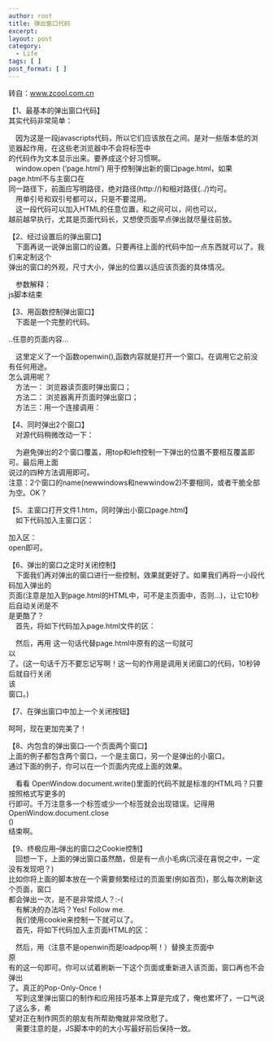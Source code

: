 ```yaml
---
author: root
title: 弹出窗口代码
excerpt:
layout: post
category:
  - Life
tags: [ ]
post_format: [ ]
---
```

转自：www.zcool.com.cn 

【1、最基本的弹出窗口代码】  
其实代码非常简单： 

　因为这是一段javascripts代码，所以它们应该放在之间。是对一些版本低的浏览器起作用，在这些老浏览器中不会将标签中  
的代码作为文本显示出来。要养成这个好习惯啊。  
　window.open (‘page.html’) 用于控制弹出新的窗口page.html，如果page.html不与主窗口在  
同一路径下，前面应写明路径，绝对路径(http://)和相对路径(../)均可。  
　用单引号和双引号都可以，只是不要混用。  
　这一段代码可以加入HTML的任意位置，和之间可以，间也可以，  
越前越早执行，尤其是页面代码长，又想使页面早点弹出就尽量往前放。 

【2、经过设置后的弹出窗口】  
　下面再说一说弹出窗口的设置。只要再往上面的代码中加一点东西就可以了。我们来定制这个  
弹出的窗口的外观，尺寸大小，弹出的位置以适应该页面的具体情况。 

　参数解释：  
js脚本结束 

【3、用函数控制弹出窗口】  
　下面是一个完整的代码。 

..任意的页面内容… 

　这里定义了一个函数openwin(),函数内容就是打开一个窗口。在调用它之前没有任何用途。  
怎么调用呢？  
　方法一： 浏览器读页面时弹出窗口；  
　方法二： 浏览器离开页面时弹出窗口；  
　方法三：用一个连接调用： 

【4、同时弹出2个窗口】  
　对源代码稍微改动一下： 

　为避免弹出的2个窗口覆盖，用top和left控制一下弹出的位置不要相互覆盖即可。最后用上面  
说过的四种方法调用即可。  
注意：2个窗口的name(newwindows和newwindow2)不要相同，或者干脆全部为空。OK？ 

【5、主窗口打开文件1.htm，同时弹出小窗口page.html】  
　如下代码加入主窗口区： 

加入区：  
open即可。 

【6、弹出的窗口之定时关闭控制】  
　下面我们再对弹出的窗口进行一些控制，效果就更好了。如果我们再将一小段代码加入弹出的  
页面(注意是加入到page.html的HTML中，可不是主页面中，否则…)，让它10秒后自动关闭是不  
是更酷了？  
　首先，将如下代码加入page.html文件的区： 

　然后，再用 这一句话代替page.html中原有的这一句就可  
以  
了。(这一句话千万不要忘记写啊！这一句的作用是调用关闭窗口的代码，10秒钟后就自行关闭  
该  
窗口。) 

【7、在弹出窗口中加上一个关闭按钮】 

呵呵，现在更加完美了！ 

【8、内包含的弹出窗口-一个页面两个窗口】  
上面的例子都包含两个窗口，一个是主窗口，另一个是弹出的小窗口。  
通过下面的例子，你可以在一个页面内完成上面的效果。 

　看看 OpenWindow.document.write()里面的代码不就是标准的HTML吗？只要按照格式写更多的  
行即可。千万注意多一个标签或少一个标签就会出现错误。记得用OpenWindow.document.close  
()  
结束啊。 

【9、终极应用–弹出的窗口之Cookie控制】  
　回想一下，上面的弹出窗口虽然酷，但是有一点小毛病(沉浸在喜悦之中，一定没有发现吧？)  
比如你将上面的脚本放在一个需要频繁经过的页面里(例如首页)，那么每次刷新这个页面，窗口  
都会弹出一次，是不是非常烦人？:-(  
　有解决的办法吗？Yes! Follow me.  
　我们使用cookie来控制一下就可以了。  
　首先，将如下代码加入主页面HTML的区： 

　然后，用（注意不是openwin而是loadpop啊！）替换主页面中  
原  
有的这一句即可。你可以试着刷新一下这个页面或重新进入该页面，窗口再也不会弹出  
了。真正的Pop-Only-Once！  
　写到这里弹出窗口的制作和应用技巧基本上算是完成了，俺也累坏了，一口气说了这么多，希  
望对正在制作网页的朋友有所帮助俺就非常欣慰了。  
　需要注意的是，JS脚本中的的大小写最好前后保持一致。